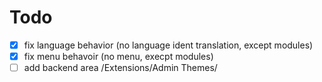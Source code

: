 # Todo
- [x] fix language behavior (no language ident translation, except modules) 
- [x] fix menu behavoir (no menu, execpt modules)
- [ ] add backend area /Extensions/Admin Themes/
